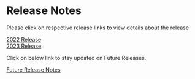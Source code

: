 Release Notes
=============

Please click on respective release links to view details about the release

[2022 Release](./?path=/docs/release-notes/Releases/2022/2022.md) <br />
[2023 Release](./?path=/docs/release-notes/Releases/2023/2023.md) <br />


Click on below link to stay updated on Future Releases.

[Future Release Notes](https://developer.fiserv.com/product/FirstVisionEMEA/docs/?path=docs/release-notes/Future-Release-Notes/Future-Release-Notes.md&branch=preview)